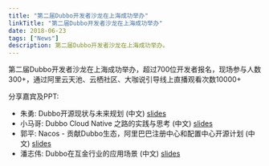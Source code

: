 ```yaml
---
title: "第二届Dubbo开发者沙龙在上海成功举办"
linkTitle: "第二届Dubbo开发者沙龙在上海成功举办"
date: 2018-06-23
tags: ["News"]
description: 第二届Dubbo开发者沙龙在上海成功举办。
---
```



第二届Dubbo开发者沙龙在上海成功举办，超过700位开发者报名，现场参与人数300+，通过阿里云天池、云栖社区、大咖说引导线上直播观看次数10000+

分享嘉宾及PPT:
  * 朱勇: Dubbo开源现状与未来规划 (中文) [slides](https://github.com/dubbo/awesome-dubbo/blob/master/slides/meetup/201806%40Shanghai/dubbo-status-and-roadmap.pdf)
  * 小马哥: Dubbo Cloud Native 之路的实践与思考 (中文) [slides](https://github.com/dubbo/awesome-dubbo/blob/master/slides/meetup/201806%40Shanghai/dubbo-cloud-native-practices-and-thoughts.pdf)
  * 郭平: Nacos - 贡献Dubbo生态，阿里巴巴注册中心和配置中心开源计划 (中文) [slides](https://github.com/dubbo/awesome-dubbo/blob/master/slides/meetup/201806%40Shanghai/nacos-open-source-initiative.pdf)
  * 潘志伟: Dubbo在互金行业的应用场景 (中文) [slides](https://github.com/dubbo/awesome-dubbo/blob/master/slides/meetup/201806%40Shanghai/dubbo-practices-on-internet-finance-industries.pdf) 